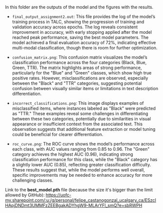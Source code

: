 In this folder are the outputs of the model and the figures with the results. 

- `final_output_assignment2.out`: This file provides the log of the model’s training process in TALC, showing the progression of training and validation accuracy across epochs. The log reveals consistent improvement in accuracy, with early stopping applied after the model reached peak performance, saving the best model parameters. The model achieved a final evaluation accuracy of 72%, indicating effective multi-modal classification, though there is room for further optimization.

- `confusion_matrix.png`: This confusion matrix visualizes the model’s classification performance across the four categories (Black, Blue, Green, TTR). The matrix highlights areas of strong performance, particularly for the "Blue" and "Green" classes, which show high true positive rates. However, misclassifications are observed, especially between the "Black" and "TTR" categories, suggesting potential confusion between visually similar items or limitations in text description differentiation.

- `incorrect_classifications.png`: This image displays examples of misclassified items, where instances labeled as "Black" were predicted as "TTR." These examples reveal some challenges in differentiating between these two categories, potentially due to similarities in visual appearance or insufficient context from the associated text. This observation suggests that additional feature extraction or model tuning could be beneficial for clearer differentiation.

- `roc_curve.png`: The ROC curve shows the model’s performance across each class, with AUC values ranging from 0.85 to 0.96. The "Green" category achieves the highest AUC (0.96), indicating strong classification performance for this class, while the "Black" category has a slightly lower AUC (0.85), reflecting greater classification difficulty. These results suggest that, while the model performs well overall, specific improvements may be needed to enhance accuracy for more challenging classes.


Link to the **best_model.pth** file (because the size it's bigger than the limit allowed by GitHub): https://uofc-my.sharepoint.com/:u:/g/personal/felipe_castanogonzal_ucalgary_ca/ESzcIHApjDNDmt3UMMFzZEEBgakADYhgW9-MLArYFl_smQ?e=sbRWPH 
